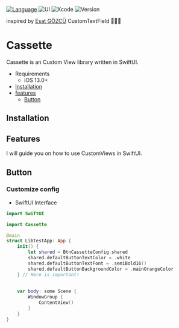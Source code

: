 [![Language](https://img.shields.io/badge/language-Swift%205.7.2-skyblue.svg)](https://swift.org)
![UI](https://img.shields.io/badge/UI-SwiftUI-blue.svg)
![Xcode](https://img.shields.io/badge/Xcode-14.2+-green)
![Version](https://img.shields.io/badge/iOS-13.0+-yellow)

inspired by [Esat GÖZCÜ](https://github.com/esatgozcu/SwiftUI-Custom-TextField) CustomTextField 🙇🏻‍♂️

# Cassette

Cassette is an Custom View library written in SwiftUI.

- Requirements
  - iOS 13.0+
- [Installation](#installation)
- [features](#features)
  - [Button](#button)
 
<!--
  - PorgressView
  - Switch
  - TextField
 
- 메인 카테고리
  - 하위 카테고리 1
  - 하위 카테고리 2
  - 하위 카테고리 3
 
- 메인 카테고리
  - 하위 카테고리 1
  - 하위 카테고리 2
  - 하위 카테고리 3


-->

## Installation
## Features
I will guide you on how to use CustomViews in SwiftUI.
## Button
### Customize config
- SwiftUI Interface
```swift
import SwiftUI

import Cassette

@main
struct LibTestApp: App {
    init() {
        let shared = BtnCassetteConfig.shared
        shared.defaultButtonTextColor = .white
        shared.defaultButtonTextFont = .semiBold16()
        shared.defaultButtonBackgroundColor = .mainOrangeColor
    } // Here is important!
    
    
    var body: some Scene {
        WindowGroup {
            ContentView()
        }
    }
}

```













